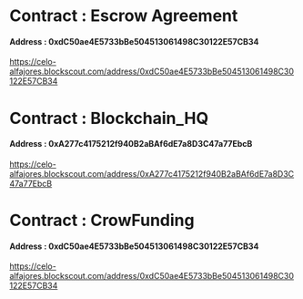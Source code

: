 # Contract : Escrow Agreement

#### Address :  0xdC50ae4E5733bBe504513061498C30122E57CB34
https://celo-alfajores.blockscout.com/address/0xdC50ae4E5733bBe504513061498C30122E57CB34

# Contract : Blockchain_HQ

#### Address : 0xA277c4175212f940B2aBAf6dE7a8D3C47a77EbcB
https://celo-alfajores.blockscout.com/address/0xA277c4175212f940B2aBAf6dE7a8D3C47a77EbcB

# Contract  : CrowFunding

#### Address : 0xdC50ae4E5733bBe504513061498C30122E57CB34
https://celo-alfajores.blockscout.com/address/0xdC50ae4E5733bBe504513061498C30122E57CB34
